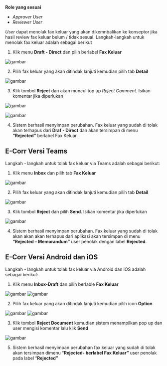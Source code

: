 **Role yang sesuai**

- *Approver User*
- *Reviewer User*

*User* dapat menolak fax keluar yang akan dikemnbalikan ke konseptor jika hasil review fax keluar belum / tidak sesuai. Langkah-langkah untuk menolak fax keluar adalah sebagai berikut

1. Klik menu **Draft - Direct** dan pilih berlabel **Fax Keluar**

![gambar](FaxKeluar/FK_Web/02FK42F2.png)

2. Pilih fax keluar yang akan ditindak lanjuti kemudian pilih tab **Detail**

![gambar](FaxKeluar/FK_Web/02FK43F2.png)

3. Klik tombol **Reject** dan akan muncul top up *Reject Comment*. Isikan komentar jika diperlukan

![gambar](FaxKeluar/FK_Web/02FK44.png)

![gambar](FaxKeluar/FK_Web/02FK44F2.png)

4.	Sistem berhasil menyimpan perubahan. Fax keluar yang sudah di tolak akan terhapus dari **Draf - Direct** dan akan tersimpan di menu **“Rejected”** berlabel Fax Keluar.

## **E-Corr Versi Teams**

Langkah - langkah untuk tolak fax keluar via Teams adalah sebagai berikut:

1. Klik menu **Inbox** dan pilih tab **Fax Keluar**

![gambar](FaxKeluar/FK_Teams/FK40.png)

2. Pilih fax keluar yang akan ditindak lanjuti kemudian pilih tab **Detail**

![gambar](FaxKeluar/FK_Teams/FK47.png)

3. Klik tombol **Reject** dan pilih **Send**. Isikan komentar jika diperlukan

![gambar](FaxKeluar/FK_Teams/FK48.png)

4.	Sistem berhasil menyimpan perubahan. Fax keluar yang sudah di tolak akan akan akan terhapus dari aplikasi akan tersimpan di menu **“Rejected – Memorandum”** user penolak dengan label **Rejected**.


## **E-Corr Versi Android dan iOS**

Langkah - langkah untuk tolak fax keluar via Android dan iOS adalah sebagai berikut:

1. Klik menu **Inbox-Draft** dan pilih berlable **Fax Keluar**

![gambar](FaxKeluar/FK_Android/TolakFK/02A1.png) ![gambar](FaxKeluar/FK_Android/TolakFK/02AA1.png)

2. Pilih fax keluar yang akan ditindak lanjuti kemudian pilih icon **Option**

 ![gambar](FaxKeluar/FK_Android/TolakFK/02A01.png) ![gambar](FaxKeluar/FK_Android/TolakFK/02A02.png)

3. Klik tombol **Reject Document** kemudian sistem menampilkan pop up dan user mengisi komentar lalu klik **Send**

![gambar](FaxKeluar/FK_Android/TolakFK/02A03.png) 

5. Sistem berhasil menyimpan perubahan fax keluar yang sudah di tolak akan tersimpan dimenu “**Rejected- berlabel Fax Keluar”** user penolak pada label “**Rejected”**



